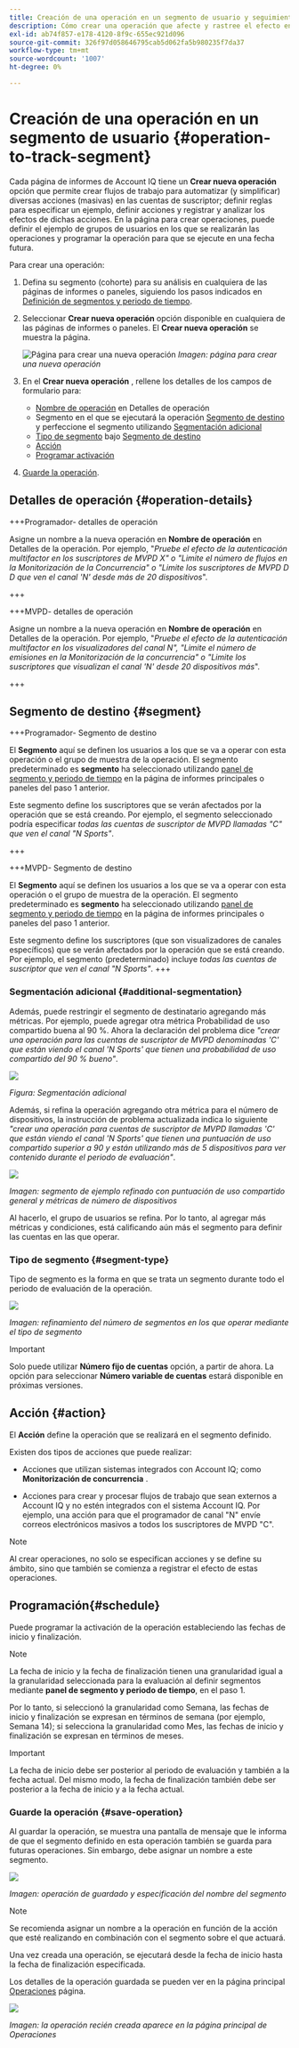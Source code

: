```yaml
---
title: Creación de una operación en un segmento de usuario y seguimiento de efectos
description: Cómo crear una operación que afecte y rastree el efecto en un segmento definido de usuarios.
exl-id: ab74f857-e178-4120-8f9c-655ec921d096
source-git-commit: 326f97d058646795cab5d062fa5b980235f7da37
workflow-type: tm+mt
source-wordcount: '1007'
ht-degree: 0%

---
```


# Creación de una operación en un segmento de usuario {#operation-to-track-segment}

Cada página de informes de Account IQ tiene un **Crear nueva operación** opción que permite crear flujos de trabajo para automatizar (y simplificar) diversas acciones (masivas) en las cuentas de suscriptor; definir reglas para especificar un ejemplo, definir acciones y registrar y analizar los efectos de dichas acciones. En la página para crear operaciones, puede definir el ejemplo de grupos de usuarios en los que se realizarán las operaciones y programar la operación para que se ejecute en una fecha futura.

Para crear una operación:

1. Defina su segmento (cohorte) para su análisis en cualquiera de las páginas de informes o paneles, siguiendo los pasos indicados en [Definición de segmentos y periodo de tiempo](/help/AccountIQ/howto-select-segment-timeframe.md).

1. Seleccionar **Crear nueva operación** opción disponible en cualquiera de las páginas de informes o paneles. El **Crear nueva operación** se muestra la página.

   ![Página para crear una nueva operación](assets/create-new-operations.png)
   *Imagen: página para crear una nueva operación*

1. En el **Crear nueva operación** , rellene los detalles de los campos de formulario para:

   * [Nombre de operación](#operation-details) en Detalles de operación
   * Segmento en el que se ejecutará la operación [Segmento de destino](#segment) y perfeccione el segmento utilizando [Segmentación adicional](#additional-segmentation)
   * [Tipo de segmento](#segment-type) bajo [Segmento de destino](#segment)
   * [Acción](#action)
   * [Programar activación](#schedule)

1. [Guarde la operación](#save-operation).

## Detalles de operación {#operation-details}

+++Programador- detalles de operación

Asigne un nombre a la nueva operación en **Nombre de operación** en Detalles de la operación. Por ejemplo, &quot;*Pruebe el efecto de la autenticación multifactor en los suscriptores de MVPD X&quot; o &quot;Limite el número de flujos en la Monitorización de la Concurrencia&quot; o &quot;Limite los suscriptores de MVPD D D que ven el canal &#39;N&#39; desde más de 20 dispositivos*&quot;.

+++

+++MVPD- detalles de operación

Asigne un nombre a la nueva operación en **Nombre de operación** en Detalles de la operación. Por ejemplo, &quot;*Pruebe el efecto de la autenticación multifactor en los visualizadores del canal N&quot;, &quot;Limite el número de emisiones en la Monitorización de la concurrencia&quot; o &quot;Limite los suscriptores que visualizan el canal &#39;N&#39; desde 20 dispositivos más*&quot;.

+++

## Segmento de destino {#segment}

+++Programador- Segmento de destino

El **Segmento** aquí se definen los usuarios a los que se va a operar con esta operación o el grupo de muestra de la operación. El segmento predeterminado es **segmento** ha seleccionado utilizando [panel de segmento y periodo de tiempo](/help/AccountIQ/howto-select-segment-timeframe.md) en la página de informes principales o paneles del paso 1 anterior.

<!--* The first segment entry in the **Segment** section, by default, shows the **segment** you selected in the step 1.

* The **segment evaluation period** is the time period of analysis you selected in step 1 from **Granularity and Timeframe** option.
![](assets/operations-segment-selection.png)
*Figure: Segment and timeframe selection on the main page*-->

Este segmento define los suscriptores que se verán afectados por la operación que se está creando. Por ejemplo, el segmento seleccionado podría especificar *todas las cuentas de suscriptor de MVPD llamadas &quot;C&quot; que ven el canal &quot;N Sports&quot;*.

+++

+++MVPD- Segmento de destino

El **Segmento** aquí se definen los usuarios a los que se va a operar con esta operación o el grupo de muestra de la operación. El segmento predeterminado es **segmento** ha seleccionado utilizando [panel de segmento y periodo de tiempo](/help/AccountIQ/howto-select-segment-timeframe.md) en la página de informes principales o paneles del paso 1 anterior.

<!--* The first segment entry in the **Segment** section, by default, shows the **segment** you selected in the step 1.

* The **segment evaluation period** is the time period of analysis you selected in step 1 from **Granularity and Timeframe** option.
![](assets/operations-segment-selection.png)
*Figure: Segment and timeframe selection on the main page*-->

Este segmento define los suscriptores (que son visualizadores de canales específicos) que se verán afectados por la operación que se está creando. Por ejemplo, el segmento (predeterminado) incluye *todas las cuentas de suscriptor que ven el canal &quot;N Sports&quot;*.
+++

### Segmentación adicional {#additional-segmentation}

Además, puede restringir el segmento de destinatario agregando más métricas. Por ejemplo, puede agregar otra métrica Probabilidad de uso compartido buena al 90 %. Ahora la declaración del problema dice *&quot;crear una operación para las cuentas de suscriptor de MVPD denominadas &#39;C&#39; que están viendo el canal &#39;N Sports&#39; que tienen una probabilidad de uso compartido del 90 % bueno&quot;*.

![](assets/additional-segment.gif)

*Figura: Segmentación adicional*

Además, si refina la operación agregando otra métrica para el número de dispositivos, la instrucción de problema actualizada indica lo siguiente *&quot;crear una operación para cuentas de suscriptor de MVPD llamadas &#39;C&#39; que están viendo el canal &#39;N Sports&#39; que tienen una puntuación de uso compartido superior a 90 y están utilizando más de 5 dispositivos para ver contenido durante el periodo de evaluación&quot;*.

![](assets/refined-segment.png)

*Imagen: segmento de ejemplo refinado con puntuación de uso compartido general y métricas de número de dispositivos*

Al hacerlo, el grupo de usuarios se refina. Por lo tanto, al agregar más métricas y condiciones, está calificando aún más el segmento para definir las cuentas en las que operar.

### Tipo de segmento {#segment-type}

Tipo de segmento es la forma en que se trata un segmento durante todo el periodo de evaluación de la operación.

![](assets/segment-type.png)

*Imagen: refinamiento del número de segmentos en los que operar mediante el tipo de segmento*

<!--The segment type option allows you to further refine your segment based on the evaluation period (or time).

**Fixed number of accounts** 

When you select **Fixed number of accounts** segment type, then you need to specify an evaluation period as well.

By doing so, you are fixing the sample size for evaluation in terms of numbers. You are making Account IQ identify a specific set of users (that meet the criteria of defined evaluation period and segment metrics) to operate on. The analysis and graphs will be generated for this specific set of users only (identified initially) throughout the operation.

**Variable number of accounts**

When you select **Variable number of accounts** segment type, you do not limit the number of accounts in segment. The accounts which fall under the defined segment metrics are the part of the segment, and the number of accounts will change continuously during the course of operation.-->

>[!IMPORTANT]
>
>Solo puede utilizar **Número fijo de cuentas** opción, a partir de ahora. La opción para seleccionar **Número variable de cuentas** estará disponible en próximas versiones.

<!--

you tell Account IQ in the beginning of the operation which number of accounts to operate on.

Account IQ system only has a segment definition, and during the operation it looks into all the accounts that fit that segments.

the number of accounts in segment is not limited, the accounts that fall under defined segment metrics will be part of the segment, and the no of accounts will change continuously, as there are no specific limitations - like an evaluation period in the past.When the segment is defined (which in this example is, subscriber accounts of MVPD 'C' who are viewing the channel 'N Sports' that have a sharing score above 80 and are using 10 different IPs) and we also identified a time period to evaluate a segment. This identifies X number of accounts as sample (for example 5000). How many devices they are using?
It identifies x-number of accounts (5000)...a very specific set of users that meet this criteria.
for every period that we schedule (within that operation) during that operation) we will look at those 5K users that are originally identified and we will present graph about them. How are the sharing scores coming up?u We identified a period. Are their sharing scores going up? Are there fewer of them who are meeting this definition?
Fixed versus variable is the way the treated in fixed or variable way.

1. we identified a fixed set of accounts.
2. we evaluate those specific accounts on criteria throughout the operation.

General idea independent of graph is that we will evaluate a set of accounts identified initially, for no of periods during operation and generate graphs against that.
Those are the 5000 users for which I will create graphs for for every period of the operation.

**Variable number of accounts**
We do not identify any initial set of accounts, we just have a segment definition.
Each period during the operation, we go and look into all the accounts that fit that segments.
If it is not a fixed segment, I won't initially evaluate it. I won't have an initial set of 5000. Instead at every period during the evaluation I will evaluate the segment then, and then I will produce graph about the next 3000 users.
the......will vary from period to period.

if not fixed segment, then I won't initially evaluate or have initial set of 5000, instead at every period during an operation and the.-->

## Acción {#action}

El **Acción** define la operación que se realizará en el segmento definido.

Existen dos tipos de acciones que puede realizar:

* Acciones que utilizan sistemas integrados con Account IQ; como **Monitorización de concurrencia** <!--[Concurrency Monitoring](https://tve.helpdocsonline.com/concurrency-monitoring-introduction), or Adobe Target-->.

* Acciones para crear y procesar flujos de trabajo que sean externos a Account IQ y no estén integrados con el sistema Account IQ. Por ejemplo, una acción para que el programador de canal &quot;N&quot; envíe correos electrónicos masivos a todos los suscriptores de MVPD &quot;C&quot;.

>[!NOTE]
>
>Al crear operaciones, no solo se especifican acciones y se define su ámbito, sino que también se comienza a registrar el efecto de estas operaciones.

## Programación{#schedule}

Puede programar la activación de la operación estableciendo las fechas de inicio y finalización.

>[!NOTE]
>
>La fecha de inicio y la fecha de finalización tienen una granularidad igual a la granularidad seleccionada para la evaluación al definir segmentos mediante **panel de segmento y periodo de tiempo**, en el paso 1.
>
>
>Por lo tanto, si seleccionó la granularidad como Semana, las fechas de inicio y finalización se expresan en términos de semana (por ejemplo, Semana 14); si selecciona la granularidad como Mes, las fechas de inicio y finalización se expresan en términos de meses.


>[!IMPORTANT]
>
>La fecha de inicio debe ser posterior al periodo de evaluación y también a la fecha actual. Del mismo modo, la fecha de finalización también debe ser posterior a la fecha de inicio y a la fecha actual.

### Guarde la operación {#save-operation}

Al guardar la operación, se muestra una pantalla de mensaje que le informa de que el segmento definido en esta operación también se guarda para futuras operaciones. Sin embargo, debe asignar un nombre a este segmento.

![](assets/save-operation.png)

*Imagen: operación de guardado y especificación del nombre del segmento*

>[!NOTE]
>
>Se recomienda asignar un nombre a la operación en función de la acción que esté realizando en combinación con el segmento sobre el que actuará.

<!--In future you can select this saved segment when defining a segment for your analysis on the main reports page. Moreover, the saved segment is also listed when you create an operation the next time.

![](assets/saved-segment-operations-page.png)

*Figure: Saved segments in segment selector on Create new operations page* 

>[!IMPORTANT]
>
>When creating an operation, if you select a segment that was previously created then you cannot add new metrics to it and refine it.
>
>Adding new metrics creates a new segment, but you cannot modify an existing segment.-->

Una vez creada una operación, se ejecutará desde la fecha de inicio hasta la fecha de finalización especificada.

Los detalles de la operación guardada se pueden ver en la página principal [Operaciones](/help/AccountIQ/operations.md) página.

![](assets/new-operation-created.png)

*Imagen: la operación recién creada aparece en la página principal de Operaciones*

